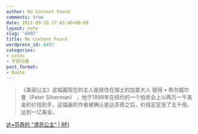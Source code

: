 ```yaml
---
author: No Content Found
comments: true
date: 2011-09-28 17:43:46+00:00
layout: note
slug: '6497'
title: No Content Found
wordpress_id: 6497
categories:
- notes
- 不好归类
post_format:
- Quote
---
```


<blockquote>《美丽公主》这幅画现在的主人是居住在瑞士的加拿大人 彼得 • 希尔威尔曼（Peter Silverman） ，他于1999年在纽约的一个拍卖会上以两万一千美金的价钱到手，这幅画的作者被确认是达芬奇之后，价钱足足涨了五千倍，达到一亿美金。</blockquote>

[达•芬奇的 “漂亮公主” | RFI](http://www.chinese.rfi.fr/node/92588)
